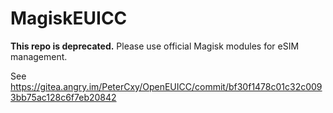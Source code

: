 # MagiskEUICC

**This repo is deprecated.**
Please use official Magisk modules for eSIM management.

See <https://gitea.angry.im/PeterCxy/OpenEUICC/commit/bf30f1478c01c32c0093bb75ac128c6f7eb20842>
